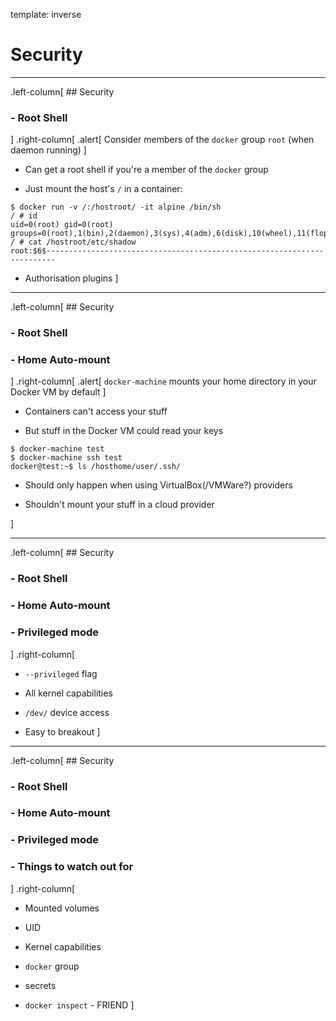 template: inverse
# Security

---

.left-column[
    ## Security
### - Root Shell
]
.right-column[
.alert[
Consider members of the `docker` group `root` (when daemon running)
]

* Can get a root shell if you're a member of the `docker` group

* Just mount the host's `/` in a container:

```
$ docker run -v /:/hostroot/ -it alpine /bin/sh
/ # id
uid=0(root) gid=0(root) groups=0(root),1(bin),2(daemon),3(sys),4(adm),6(disk),10(wheel),11(floppy),20(dialout),26(tape),27(video)
/ # cat /hostroot/etc/shadow
root:$6$------------------------------------------------------------------------
```

* Authorisation plugins
]

---

.left-column[
    ## Security
### - Root Shell
### - Home Auto-mount
]
.right-column[
.alert[
`docker-machine` mounts your home directory in your Docker VM by default
]

* Containers can't access your stuff

* But stuff in the Docker VM could read your keys

```
$ docker-machine test
$ docker-machine ssh test
docker@test:~$ ls /hosthome/user/.ssh/
```

* Should only happen when using VirtualBox(/VMWare?) providers

* Shouldn't mount your stuff in a cloud provider

]

---

.left-column[
    ## Security
### - Root Shell
### - Home Auto-mount
### - Privileged mode
]
.right-column[
* `--privileged` flag

* All kernel capabilities

* `/dev/` device access

* Easy to breakout
]

---

.left-column[
    ## Security
### - Root Shell
### - Home Auto-mount
### - Privileged mode
### - Things to watch out for
]
.right-column[
* Mounted volumes

* UID

* Kernel capabilities

* `docker` group

* secrets

* `docker inspect` - FRIEND
]
